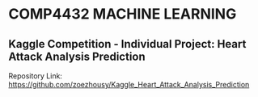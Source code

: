 # COMP4432 MACHINE LEARNING
## Kaggle Competition - Individual Project: Heart Attack Analysis Prediction


Repository Link: https://github.com/zoezhousy/Kaggle_Heart_Attack_Analysis_Prediction